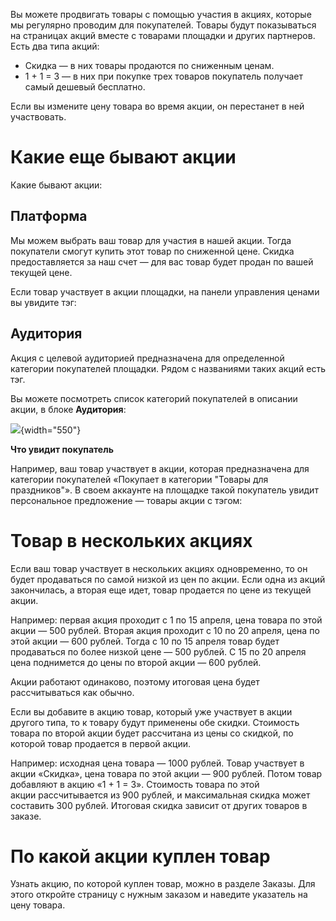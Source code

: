 [//]: # (title: Акции)

Вы можете продвигать товары с помощью участия в акциях, которые мы
регулярно проводим для покупателей. Товары будут показываться на
страницах акций вместе с товарами площадки и других партнеров. Есть два типа
акций:

-   Скидка — в них товары продаются по сниженным ценам.
-   1 + 1 = 3 — в них при покупке трех товаров покупатель получает самый
    дешевый бесплатно.

Если вы измените цену товара во время акции, он перестанет в ней
участвовать.

# Какие еще бывают акции

Какие бывают акции:

## Платформа

Мы можем выбрать ваш товар для участия в нашей акции. Тогда покупатели
смогут купить этот товар по сниженной цене. Скидка предоставляется за
наш счет — для вас товар будет продан по вашей текущей цене.

Если товар участвует в акции площадки, на панели управления ценами вы
увидите тэг:

## Аудитория

Акция с целевой аудиторией предназначена для определенной категории
покупателей площадки. Рядом с названиями таких акций есть тэг.

Вы можете посмотреть список категорий покупателей в описании акции, в
блоке **Аудитория**:

![](123504211.png){width="550"}

**Что увидит покупатель**

Например, ваш товар участвует в акции, которая предназначена для
категории покупателей «Покупает в категории "Товары для праздников"». В
своем аккаунте на площадке такой покупатель увидит персональное предложение
— товары акции с тэгом:

# Товар в нескольких акциях

<tabs>
<tab title="В двух акциях «Скидка»
">
<p>Если ваш товар участвует в нескольких акциях одновременно, то он будет
продаваться по самой низкой из цен по акции. Если одна из акций
закончилась, а вторая еще идет, товар продается по цене из текущей
акции.</p>
<p>Например: первая акция проходит с 1 по 15 апреля, цена товара по этой
акции — 500 рублей. Вторая акция проходит с 10 по 20 апреля, цена по
этой акции — 600 рублей. Тогда с 10 по 15 апреля товар будет продаваться
по более низкой цене — 500 рублей. С 15 по 20 апреля цена поднимется до
цены по второй акции — 600 рублей.</p>
</tab>
<tab title="В двух акциях «1 + 1 = 3»">
Акции работают одинаково, поэтому итоговая цена будет рассчитываться как
обычно.
</tab>
<tab title="В акции «Скидка» и в акции «1 + 1 = 3»">
<p>Если вы добавите в акцию товар, который уже участвует в акции другого
типа, то к товару будут применены обе скидки. Стоимость товара по второй
акции будет рассчитана из цены со скидкой, по которой товар продается в
первой акции.</p>

<p>Например: исходная цена товара — 1000 рублей. Товар участвует в акции
«Скидка», цена товара по этой акции — 900 рублей. Потом товар добавляют
в акцию «1 + 1 = 3». Стоимость товара по этой акции рассчитывается из
900 рублей, и максимальная скидка может составить 300 рублей. Итоговая
скидка зависит от других товаров в заказе.</p>
</tab>
</tabs>

# По какой акции куплен товар

Узнать акцию, по которой куплен товар, можно в разделе <control>Заказы</control>. Для этого
откройте страницу с нужным заказом и наведите указатель на цену товара.